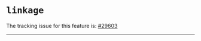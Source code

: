 # `linkage`

The tracking issue for this feature is: [#29603]

[#29603]: https://github.com/rust-lang/rust/issues/29603

------------------------




